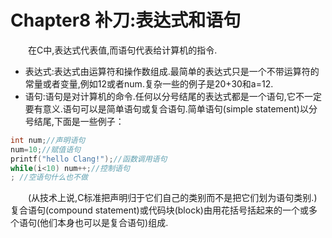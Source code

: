 # Chapter8 补刀:表达式和语句

&emsp;&emsp;在C中,表达式代表值,而语句代表给计算机的指令. 

* 表达式:表达式由运算符和操作数组成.最简单的表达式只是一个不带运算符的常量或者变量,例如12或者num.复杂一些的例子是20+30和a=12. 
* 语句:语句是对计算机的命令.任何以分号结尾的表达式都是一个语句,它不一定要有意义.语句可以是简单语句或复合语句.简单语句(simple statement)以分号结尾,下面是一些例子：
```C   
int num;//声明语句
num=10;//赋值语句
printf("hello Clang!");//函数调用语句
while(i<10) num++;//控制语句
; //空语句什么也不做
```
&emsp;&emsp;(从技术上说,C标准把声明归于它们自己的类别而不是把它们划为语句类别.) 
复合语句(compound statement)或代码块(block)由用花括号括起来的一个或多个语句(他们本身也可以是复合语句)组成.
